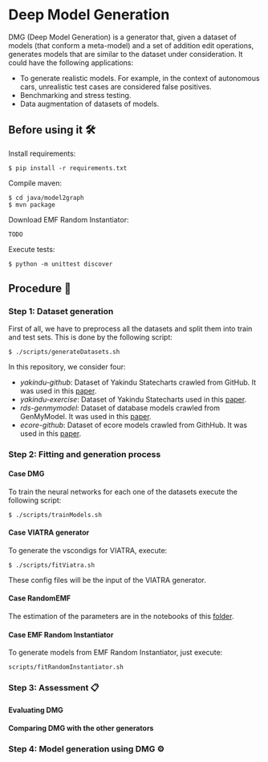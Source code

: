 # Deep Model Generation

DMG (Deep Model Generation) is a generator that, given a dataset of models (that conform a meta-model) and a set of addition edit operations, generates models that are similar to the dataset under consideration. It could have the following applications:

* To generate realistic models. For example, in the context of autonomous cars, unrealistic test cases are considered false positives.
* Benchmarking and stress testing.
* Data augmentation of datasets of models.

## Before using it 🛠️

Install requirements:

```
$ pip install -r requirements.txt
```

Compile maven:

```
$ cd java/model2graph
$ mvn package
```

Download EMF Random Instantiator:

```
TODO
```


Execute tests:

```
$ python -m unittest discover
```

## Procedure 🚀

### Step 1: Dataset generation

First of all, we have to preprocess all the datasets and split them into train and test sets. This is done by the following script:

```
$ ./scripts/generateDatasets.sh
```

In this repository, we consider four:

* *yakindu-github*: Dataset of Yakindu Statecharts crawled from GitHub. It was used in this [paper](http://sanchezcuadrado.es/papers/models21-realistic-model-generators.pdf).
* *yakindu-exercise*: Dataset of Yakindu Statecharts used in this [paper](https://link.springer.com/article/10.1007/s10270-021-00884-z).
* *rds-genmymodel*: Dataset of database models crawled from GenMyModel. It was used in this [paper](http://sanchezcuadrado.es/papers/models21-realistic-model-generators.pdf).
* *ecore-github*: Dataset of ecore models crawled from GithHub. It was used in this [paper](http://sanchezcuadrado.es/papers/models21-realistic-model-generators.pdf).

### Step 2: Fitting and generation process

#### Case DMG

To train the neural networks for each one of the datasets execute the following script:

```
$ ./scripts/trainModels.sh 
```

#### Case VIATRA generator

To generate the vscondigs for VIATRA, execute:

```
$ ./scripts/fitViatra.sh 
```

These config files will be the input of the VIATRA generator.

#### Case RandomEMF

The estimation of the parameters are in the notebooks of this [folder](https://github.com/Antolin1/DMG-Python/tree/main/notebooks/randomEMF).

#### Case EMF Random Instantiator

To generate models from EMF Random Instantiator, just execute:

```
scripts/fitRandomInstantiator.sh
```

### Step 3: Assessment 📋

#### Evaluating DMG

#### Comparing DMG with the other generators


### Step 4: Model generation using DMG ⚙️




